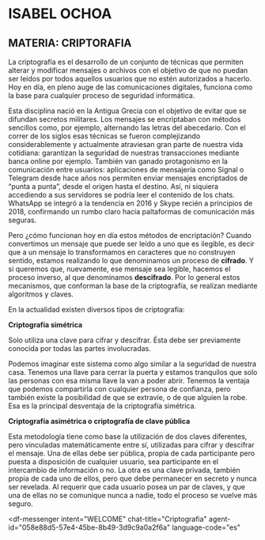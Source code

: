 # ISABEL OCHOA
## MATERIA: CRIPTORAFIA 

La criptografía es el desarrollo de un conjunto de técnicas que permiten alterar y modificar mensajes o archivos con el objetivo de que no puedan ser leídos por todos aquellos usuarios que no estén autorizados a hacerlo. Hoy en día, en pleno auge de las comunicaciones digitales, funciona como la base para cualquier proceso de seguridad informática.

Esta disciplina nació en la Antigua Grecia con el objetivo de evitar que se difundan secretos militares. Los mensajes se encriptaban con métodos sencillos como, por ejemplo, alternando las letras del abecedario. Con el correr de los siglos esas técnicas se fueron complejizando considerablemente y actualmente atraviesan gran parte de nuestra vida cotidiana: garantizan la seguridad de nuestras transacciones mediante banca online por ejemplo. También van ganado protagonismo en la comunicación entre usuarios: aplicaciones de mensajería como Signal o Telegram desde hace años nos permiten enviar mensajes encriptados de “punta a punta”, desde el origen hasta el destino. Así, ni siquiera accediendo a sus servidores se podría leer el contenido de los chats. WhatsApp se integró a la tendencia en 2016 y Skype recién a principios de 2018, confirmando un rumbo claro hacia paltaformas de comunicación más seguras.

Pero ¿cómo funcionan hoy en día estos métodos de encriptación? Cuando convertimos un mensaje que puede ser leído a uno que es ilegible, es decir que a un mensaje lo transformamos en caracteres que no construyen sentido, estamos realizando lo que denominamos un proceso de **cifrado**. Y si queremos que, nuevamente, ese mensaje sea legible, hacemos el proceso inverso, al que denominamos **descifrado**. Por lo general estos mecanismos, que conforman la base de la criptografía, se realizan mediante algoritmos y claves.

En la actualidad existen diversos tipos de criptografía:

**Criptografía simétrica**

Solo utiliza una clave para cifrar y descifrar. Ésta debe ser previamente conocida por todas las partes involucradas. 

Podemos imaginar este sistema como algo similar a la seguridad de nuestra casa. Tenemos una llave para cerrar la puerta y estamos tranquilos que solo las personas con esa misma llave la van a poder abrir. Tenemos la ventaja que podemos compartirla con cualquier persona de confianza, pero también existe la posibilidad de que se extravíe, o de que alguien la robe. Esa es la principal desventaja de la criptografía simétrica.

**Criptografía asimétrica o criptografía de clave pública**

Esta metodología tiene como base la utilización de dos claves diferentes, pero vinculadas matemáticamente entre sí, utilizadas para cifrar y descifrar el mensaje. Una de ellas debe ser pública, propia de cada participante pero puesta a disposición de cualquier usuario, sea participante en el intercambio de  información o no. La otra es una clave privada, también propia de cada uno de ellos, pero que debe permanecer en secreto y nunca ser revelada. Al requerir que cada usuario posea un par de claves, y que una de ellas no se comunique nunca a nadie, todo el proceso se vuelve más seguro.

<script src="https://www.gstatic.com/dialogflow-console/fast/messenger/bootstrap.js?v=1"></script>
<df-messenger
  intent="WELCOME"
  chat-title="Criptografia"
  agent-id="058e88d5-57e4-45be-8b49-3d9c9a0a2f6a"
  language-code="es"
></df-messenger>
